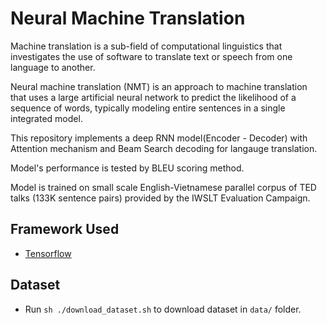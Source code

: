 # Neural Machine Translation
Machine translation is a sub-field of computational linguistics that investigates the use of software to translate text or speech from one language to another.

Neural machine translation (NMT) is an approach to machine translation that uses a large artificial neural network to predict the likelihood of a sequence of words, typically modeling entire sentences in a single integrated model.

This repository implements a deep RNN model(Encoder - Decoder) with Attention mechanism and Beam Search decoding for langauge translation.

Model's performance is tested by BLEU scoring method.

Model is trained on small scale English-Vietnamese parallel corpus of TED talks (133K sentence pairs) provided by the IWSLT Evaluation Campaign.

## Framework Used
- [Tensorflow](https://www.tensorflow.org)

## Dataset
- Run `sh ./download_dataset.sh` to download dataset in `data/` folder.

